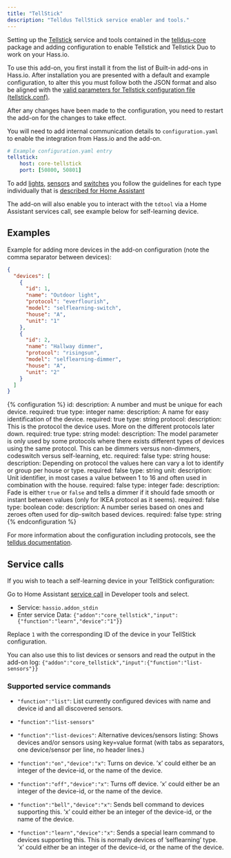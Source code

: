 ```yaml
---
title: "TellStick"
description: "Telldus TellStick service enabler and tools."
---
```


Setting up the [Tellstick](http://telldus.com) service and tools contained in the [telldus-core](http://developer.telldus.com/) package and adding configuration to enable Tellstick and Tellstick Duo to work on your Hass.io.

To use this add-on, you first install it from the list of Built-in add-ons in Hass.io.
After installation you are presented with a default and example configuration, to alter this you must follow both the JSON format and also be aligned with the [valid parameters for Tellstick configuration file (tellstick.conf)](https://developer.telldus.com/wiki/TellStick_conf).

After any changes have been made to the configuration, you need to restart the add-on for the changes to take effect.

You will need to add internal communication details to `configuration.yaml` to enable the integration from Hass.io and the add-on.

```yaml
# Example configuration.yaml entry
tellstick:
    host: core-tellstick
    port: [50800, 50801]
```

To add [lights](/components/light.tellstick/), [sensors](/components/sensor.tellstick/) and [switches](/components/switch.tellstick/) you follow the guidelines for each type individually that is [described for Home Assistant](/components/tellstick/)

The add-on will also enable you to interact with the `tdtool` via a Home Assistant services call, see example below for self-learning device.

## Examples

Example for adding more devices in the add-on configuration (note the comma separator between devices):

```json
{
  "devices": [
    {
      "id": 1,
      "name": "Outdoor light",
      "protocol": "everflourish",
      "model": "selflearning-switch",
      "house": "A",
      "unit": "1"
    },
    {
      "id": 2,
      "name": "Hallway dimmer",
      "protocol": "risingsun",
      "model": "selflearning-dimmer",
      "house": "A",
      "unit": "2"
    }
  ]
}
```

{% configuration %}
id:
  description: A number and must be unique for each device.
  required: true
  type: integer
name:
  description: A name for easy identification of the device.
  required: true
  type: string
protocol:
  description: This is the protocol the device uses. More on the different protocols later down.
  required: true
  type: string
model:
  description: The model parameter is only used by some protocols where there exists different types of devices using the same protocol. This can be dimmers versus non-dimmers, codeswitch versus self-learning, etc.
  required: false
  type: string
house:
  description: Depending on protocol the values here can vary a lot to identify or group per house or type.
  required: false
  type: string
unit:
  description: Unit identifier, in most cases a value between 1 to 16 and often used in combination with the house.
  required: false
  type: integer
fade:
  description: Fade is either `true` or `false` and tells a dimmer if it should fade smooth or instant between values (only for IKEA protocol as it seems).
  required: false
  type: boolean
code:
  description: A number series based on ones and zeroes often used for dip-switch based devices.
  required: false
  type: string
{% endconfiguration %}

For more information about the configuration including protocols, see the [telldus documentation](https://developer.telldus.com/wiki/TellStick_conf).

## Service calls

If you wish to teach a self-learning device in your TellStick configuration:

Go to Home Assistant [service call](http://hassio.local:8123/dev-service) in Developer tools and select.

- Service: `hassio.addon_stdin`
- Enter service Data:
  `{"addon":"core_tellstick","input":{"function":"learn","device":"1"}}`

Replace `1` with the corresponding ID of the device in your TellStick configuration.

You can also use this to list devices or sensors and read the output in the add-on log:
`{"addon":"core_tellstick","input":{"function":"list-sensors"}}`

### Supported service commands

- `"function":"list"`: List currently configured devices with name and device id and all discovered sensors.

- `"function":"list-sensors"`
- `"function":"list-devices"`: Alternative devices/sensors listing: Shows devices and/or sensors using key=value format (with tabs as separators, one device/sensor per line, no header lines.)

- `"function":"on","device":"x"`: Turns on device. ’x’ could either be an integer of the device-id, or the name of the device.

- `"function":"off","device":"x"`: Turns off device. ’x’ could either be an integer of the device-id, or the name of the device.

- `"function":"bell","device":"x"`: Sends bell command to devices supporting this. ’x’ could either be an integer of the device-id, or the name of the device.

- `"function":"learn","device":"x"`: Sends a special learn command to devices supporting this. This is normally devices of ’selflearning’ type. ’x’ could either be an integer of the device-id, or the name of the device.

